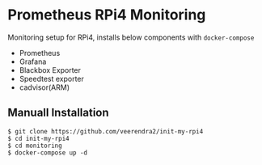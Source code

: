 # Prometheus RPi4 Monitoring
Monitoring setup for RPi4, installs below components with `docker-compose`
* Prometheus
* Grafana
* Blackbox Exporter
* Speedtest exporter
* cadvisor(ARM) 

## Manuall Installation
```
$ git clone https://github.com/veerendra2/init-my-rpi4
$ cd init-my-rpi4
$ cd monitoring
$ docker-compose up -d
```